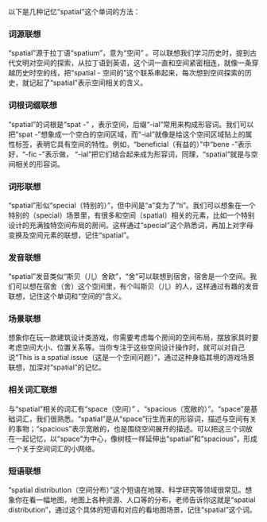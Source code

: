 以下是几种记忆“spatial”这个单词的方法：

### 词源联想
“spatial”源于拉丁语“spatium”，意为“空间” 。可以联想我们学习历史时，提到古代文明对空间的探索，从拉丁语到英语，这个词一直和空间紧密相连，就像一条穿越历史时空的线，把“spatial - 空间的”这个联系串起来，每次想到空间探索的历史，就记起了“spatial”表示空间相关的含义。

### 词根词缀联想
“spatial”的词根是“spat -” ，表示空间，后缀“-ial”常用来构成形容词。我们可以把“spat -”想象成一个空白的空间区域，而“-ial”就像是给这个空间区域贴上的属性标签，表明它具有空间的特性。例如，“beneficial（有益的）”中“bene -”表示好，“-fic -”表示做， “-ial”把它们结合起来成为形容词，同理，“spatial”就是与空间相关的形容词。

### 词形联想
“spatial”形似“special（特别的）”，但中间是“a”变为了“ti”。我们可以想象在一个特别的（special）场景里，有很多和空间（spatial）相关的元素，比如一个特别设计的充满独特空间布局的房间。这样通过“special”这个熟悉词，再加上对字母变换及空间元素的联想，记住“spatial”。

### 发音联想
“spatial”发音类似“斯贝（儿）舍欧”，“舍”可以联想到宿舍，宿舍是一个空间。我们可以想在宿舍（舍）这个空间里，有个叫斯贝（儿）的人，这样通过有趣的发音联想，记住这个单词和“空间的”含义。

### 场景联想
想象你在玩一款建筑设计类游戏，你需要考虑每个房间的空间布局，摆放家具时要考虑空间大小、位置关系等。当你专注于这些空间设计操作时，就可以对自己说“This is a spatial issue（这是一个空间问题）”，通过这种身临其境的游戏场景联想，加深对“spatial”的记忆。

### 相关词汇联想
与“spatial”相关的词汇有“space（空间）” 、“spacious（宽敞的）”。“space”是基础词汇，我们很熟悉。“spatial”是从“space”衍生而来的形容词，描述与空间有关的事物；“spacious”表示宽敞的，也是围绕空间展开的描述。可以把这三个词放在一起记忆，以“space”为中心，像树枝一样延伸出“spatial”和“spacious”，形成一个关于空间词汇的小网络。

### 短语联想
“spatial distribution（空间分布）”这个短语在地理、科学研究等领域很常见。想象你在看一幅地图，地图上各种资源、人口等的分布，老师告诉你这就是“spatial distribution”，通过这个具体的短语和对应的看地图场景，记住“spatial”这个词。 
